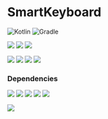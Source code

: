 # SmartKeyboard
![Kotlin](https://img.shields.io/badge/kotlin-%230095D5.svg?style=for-the-badge&logo=kotlin&logoColor=white)
![Gradle](https://img.shields.io/badge/Gradle-02303A.svg?style=for-the-badge&logo=Gradle&logoColor=white)

![](https://img.shields.io/github/v/release/stheren/SmartKeyboard)
![](https://img.shields.io/github/last-commit/stheren/SmartKeyboard)
![](https://img.shields.io/github/downloads/stheren/SmartKeyboard/v1.0.1/total)

![](https://img.shields.io/github/languages/top/stheren/SmartKeyboard)
![](https://img.shields.io/github/issues-raw/stheren/SmartKeyboard)
![](https://img.shields.io/github/issues-closed-raw/stheren/SmartKeyboard)
![](https://img.shields.io/github/repo-size/stheren/SmartKeyboard)

### Dependencies
![](https://img.shields.io/badge/JVM%20Java-11.0.13-orange)
![](https://img.shields.io/badge/Kotlin-1.6.10-blue)
![](https://img.shields.io/badge/org.openjfx.javafxplugin-0.0.10-cyan)
![](https://img.shields.io/badge/com.fasterxml.jackson-2.13.1-yellow)
![](https://img.shields.io/badge/net.pwall.json-0.32-orange)

![](https://img.shields.io/badge/com.github.johnrengelman.shadow-5.2.0-black)
